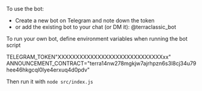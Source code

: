 To use the bot:

- Create a new bot on Telegram and note down the token  
- or add the existing bot to your chat (or DM it): @terraclassic_bot

To run your own bot, define environment variables when running the bot script

TELEGRAM_TOKEN"XXXXXXXXXXXXXXXXXXXXXXXXXXXXXxx"  
ANNOUNCEMENT_CONTRACT="terra14nw278mgkjw7ajrhpzn6s3l8cj34u79hee46hkgcql0lye4erxuq4d0pdv"  

Then run it with `node src/index.js`